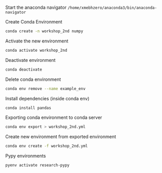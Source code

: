 Start the anaconda navigator
`/home/xmebhzero/anaconda3/bin/anaconda-navigator`

Create Conda Environment
```bash
conda create -n workshop_2nd numpy
```

Activate the new environment
```bash
conda activate workshop_2nd
```

Deactivate environment
```bash
conda deactivate
```

Delete conda environment
```bash
conda env remove --name example_env
```

Install dependencies (inside conda env)
```bash
conda install pandas
```

Exporting conda environment to conda server
```bash
conda env export > workshop_2nd.yml
```

Create new environment from exported environment
```bash
conda env create -f workshop_2nd.yml
```

Pypy environments
```bash
pyenv activate research-pypy
```